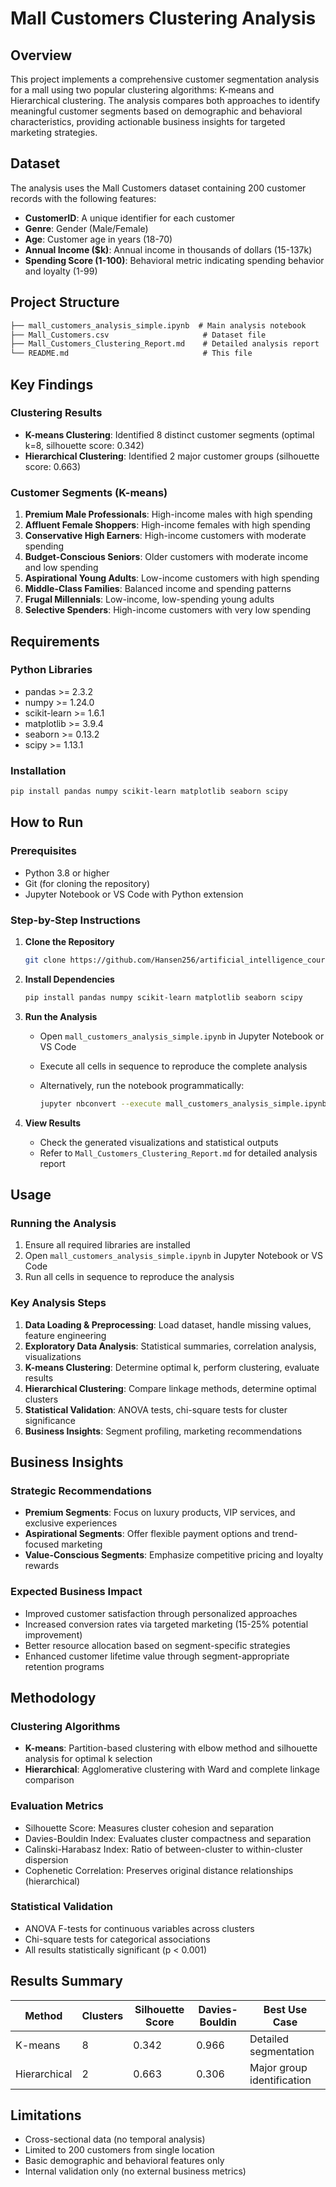 # Mall Customers Clustering Analysis

## Overview

This project implements a comprehensive customer segmentation analysis for a mall using two popular clustering algorithms: K-means and Hierarchical clustering. The analysis compares both approaches to identify meaningful customer segments based on demographic and behavioral characteristics, providing actionable business insights for targeted marketing strategies.

## Dataset

The analysis uses the Mall Customers dataset containing 200 customer records with the following features:

- **CustomerID**: A unique identifier for each customer
- **Genre**: Gender (Male/Female)
- **Age**: Customer age in years (18-70)
- **Annual Income ($k)**: Annual income in thousands of dollars (15-137k)
- **Spending Score (1-100)**: Behavioral metric indicating spending behavior and loyalty (1-99)

## Project Structure

``` txt
├── mall_customers_analysis_simple.ipynb  # Main analysis notebook
├── Mall_Customers.csv                     # Dataset file
├── Mall_Customers_Clustering_Report.md    # Detailed analysis report
└── README.md                              # This file
```

## Key Findings

### Clustering Results

- **K-means Clustering**: Identified 8 distinct customer segments (optimal k=8, silhouette score: 0.342)
- **Hierarchical Clustering**: Identified 2 major customer groups (silhouette score: 0.663)

### Customer Segments (K-means)

1. **Premium Male Professionals**: High-income males with high spending
2. **Affluent Female Shoppers**: High-income females with high spending
3. **Conservative High Earners**: High-income customers with moderate spending
4. **Budget-Conscious Seniors**: Older customers with moderate income and low spending
5. **Aspirational Young Adults**: Low-income customers with high spending
6. **Middle-Class Families**: Balanced income and spending patterns
7. **Frugal Millennials**: Low-income, low-spending young adults
8. **Selective Spenders**: High-income customers with very low spending

## Requirements

### Python Libraries

- pandas >= 2.3.2
- numpy >= 1.24.0
- scikit-learn >= 1.6.1
- matplotlib >= 3.9.4
- seaborn >= 0.13.2
- scipy >= 1.13.1

### Installation

```bash
pip install pandas numpy scikit-learn matplotlib seaborn scipy
```

## How to Run

### Prerequisites

- Python 3.8 or higher
- Git (for cloning the repository)
- Jupyter Notebook or VS Code with Python extension

### Step-by-Step Instructions

1. **Clone the Repository**

   ```bash
   git clone https://github.com/Hansen256/artificial_intelligence_coursework_3_clustering.git
   ```

2. **Install Dependencies**

   ```bash
   pip install pandas numpy scikit-learn matplotlib seaborn scipy
   ```

3. **Run the Analysis**
   - Open `mall_customers_analysis_simple.ipynb` in Jupyter Notebook or VS Code
   - Execute all cells in sequence to reproduce the complete analysis
   - Alternatively, run the notebook programmatically:

     ```bash
     jupyter nbconvert --execute mall_customers_analysis_simple.ipynb --to notebook --inplace
     ```

4. **View Results**
   - Check the generated visualizations and statistical outputs
   - Refer to `Mall_Customers_Clustering_Report.md` for detailed analysis report

## Usage

### Running the Analysis

1. Ensure all required libraries are installed
2. Open `mall_customers_analysis_simple.ipynb` in Jupyter Notebook or VS Code
3. Run all cells in sequence to reproduce the analysis

### Key Analysis Steps

1. **Data Loading & Preprocessing**: Load dataset, handle missing values, feature engineering
2. **Exploratory Data Analysis**: Statistical summaries, correlation analysis, visualizations
3. **K-means Clustering**: Determine optimal k, perform clustering, evaluate results
4. **Hierarchical Clustering**: Compare linkage methods, determine optimal clusters
5. **Statistical Validation**: ANOVA tests, chi-square tests for cluster significance
6. **Business Insights**: Segment profiling, marketing recommendations

## Business Insights

### Strategic Recommendations

- **Premium Segments**: Focus on luxury products, VIP services, and exclusive experiences
- **Aspirational Segments**: Offer flexible payment options and trend-focused marketing
- **Value-Conscious Segments**: Emphasize competitive pricing and loyalty rewards

### Expected Business Impact

- Improved customer satisfaction through personalized approaches
- Increased conversion rates via targeted marketing (15-25% potential improvement)
- Better resource allocation based on segment-specific strategies
- Enhanced customer lifetime value through segment-appropriate retention programs

## Methodology

### Clustering Algorithms

- **K-means**: Partition-based clustering with elbow method and silhouette analysis for optimal k selection
- **Hierarchical**: Agglomerative clustering with Ward and complete linkage comparison

### Evaluation Metrics

- Silhouette Score: Measures cluster cohesion and separation
- Davies-Bouldin Index: Evaluates cluster compactness and separation
- Calinski-Harabasz Index: Ratio of between-cluster to within-cluster dispersion
- Cophenetic Correlation: Preserves original distance relationships (hierarchical)

### Statistical Validation

- ANOVA F-tests for continuous variables across clusters
- Chi-square tests for categorical associations
- All results statistically significant (p < 0.001)

## Results Summary

| Method | Clusters | Silhouette Score | Davies-Bouldin | Best Use Case |
|--------|----------|------------------|----------------|---------------|
| K-means | 8 | 0.342 | 0.966 | Detailed segmentation |
| Hierarchical | 2 | 0.663 | 0.306 | Major group identification |

## Limitations

- Cross-sectional data (no temporal analysis)
- Limited to 200 customers from single location
- Basic demographic and behavioral features only
- Internal validation only (no external business metrics)
